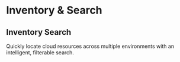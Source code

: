 # Inventory & Search

## Inventory Search
Quickly locate cloud resources across multiple environments with an intelligent, filterable search.
